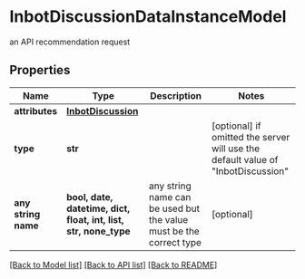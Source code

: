 # InbotDiscussionDataInstanceModel

an API recommendation request

## Properties
Name | Type | Description | Notes
------------ | ------------- | ------------- | -------------
**attributes** | [**InbotDiscussion**](InbotDiscussion.md) |  | 
**type** | **str** |  | [optional]  if omitted the server will use the default value of "InbotDiscussion"
**any string name** | **bool, date, datetime, dict, float, int, list, str, none_type** | any string name can be used but the value must be the correct type | [optional]

[[Back to Model list]](../README.md#documentation-for-models) [[Back to API list]](../README.md#documentation-for-api-endpoints) [[Back to README]](../README.md)


